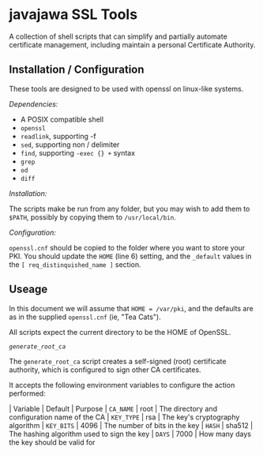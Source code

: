 javajawa SSL Tools
==================

A collection of shell scripts that can simplify and partially
automate certificate management, including maintain a personal
Certificate Authority.

Installation / Configuration
----------------------------

These tools are designed to be used with openssl on linux-like
systems.

*Dependencies:*

 - A POSIX compatible shell
 - `openssl`
 - `readlink`, supporting -f
 - `sed`, supporting non / delimiter
 - `find`, supporting `-exec {} +` syntax
 - `grep`
 - `od`
 - `diff`

*Installation:*

The scripts make be run from any folder, but you may wish
to add them to `$PATH`, possibly by copying them to
`/usr/local/bin`.

*Configuration:*

`openssl.cnf` should be copied to the folder where you want
to store your PKI.
You should update the `HOME` (line 6) setting, and the
`_default` values in the `[ req_distinquished_name ]` section.

Useage
------

In this document we will assume that `HOME = /var/pki`,
and the defaults are as in the supplied `openssl.cnf`
(ie, "Tea Cats").

All scripts expect the current directory to be the HOME
of OpenSSL.

*`generate_root_ca`*

The `generate_root_ca` script creates a self-signed (root)
certificate authority, which is configured to sign other
CA certificates.

It accepts the following environment variables to configure
the action performed:

| Variable   | Default | Purpose
| `CA_NAME`  | root    | The directory and configuration name of the CA
| `KEY_TYPE` | rsa     | The key's cryptography algorithm
| `KEY_BITS` | 4096    | The number of bits in the key
| `HASH`     | sha512  | The hashing algorithm used to sign the key
| `DAYS`     | 7000    | How many days the key should be valid for


